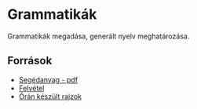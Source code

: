 # Grammatikák

Grammatikák megadása, generált nyelv meghatározása.

## Források
- [Segédanyag - pdf](https://canvas.elte.hu/courses/35218/files/2145306?module_item_id=503813)
- [Felvétel](https://ikelte.sharepoint.com/sites/SZA1gyakorlat2szerda10/Megosztott%20dokumentumok/General/Recordings/%C3%89rtekezlet%20a(z)%20%E2%80%9EGeneral%E2%80%9D%20csatorn%C3%A1n-20230308_101932-%C3%89rtekezletr%C5%91l%20k%C3%A9sz%C3%BClt%20felv%C3%A9tel.mp4?web=1)
- [Órán készült rajzok](https://ikelte.sharepoint.com/:f:/s/SZA1gyakorlat2szerda10/Emtw6xKoAIFDr2_BhY7x-xgBFVtTGPO51sKRFhBPqOtVfQ?e=5AAJWQ)